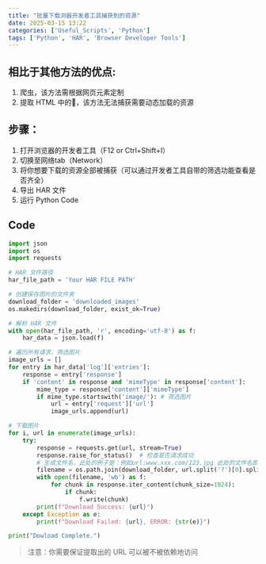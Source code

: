 ```yaml
---
title: "批量下载浏器开发者工具捕获到的资源"
date: 2025-03-15 13:22
categories: ['Useful_Scripts', 'Python']
tags: ['Python', 'HAR', 'Browser Developer Tools']
---
```


## 相比于其他方法的优点:

1. 爬虫，该方法需根据网页元素定制
2. 提取 HTML 中的🔗，该方法无法捕获需要动态加载的资源

## 步骤：

1. 打开浏览器的开发者工具（F12 or Ctrl+Shift+I）
2. 切换至网络tab（Network）
3. 将你想要下载的资源全部被捕获（可以通过开发者工具自带的筛选功能查看是否齐全）
4. 导出 HAR 文件
5. 运行 Python Code

## Code

```py
import json
import os
import requests

# HAR 文件路径
har_file_path = 'Your HAR FILE PATH'

# 创建保存图片的文件夹
download_folder = 'downloaded_images'
os.makedirs(download_folder, exist_ok=True)

# 解析 HAR 文件
with open(har_file_path, 'r', encoding='utf-8') as f:
    har_data = json.load(f)

# 遍历所有请求，筛选图片
image_urls = []
for entry in har_data['log']['entries']:
    response = entry['response']
    if 'content' in response and 'mimeType' in response['content']:
        mime_type = response['content']['mimeType']
        if mime_type.startswith('image/'): # 筛选图片
            url = entry['request']['url']
            image_urls.append(url)

# 下载图片
for i, url in enumerate(image_urls):
    try:
        response = requests.get(url, stream=True)
        response.raise_for_status()  # 检查是否请求成功
        # 生成文件名，此处的例子是：例如url:www.xxx.com/123.jpg 此处的文件名即为‘123.jpg’ 文件名逻辑可能需要修改
        filename = os.path.join(download_folder, url.split('?')[0].split('/')[-1]) 
        with open(filename, 'wb') as f:
            for chunk in response.iter_content(chunk_size=1024):
                if chunk:
                    f.write(chunk)
        print(f"Download Success: {url}")
    except Exception as e:
        print(f"Download Failed: {url}, ERROR: {str(e)}")

print("Dowload Complete.")
```

> 注意：你需要保证提取出的 URL 可以被不被依赖地访问

